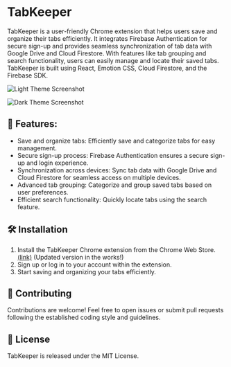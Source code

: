 # TabKeeper
TabKeeper is a user-friendly Chrome extension that helps users save and organize their tabs efficiently. It integrates Firebase Authentication for secure sign-up and provides seamless synchronization of tab data with Google Drive and Cloud Firestore. With features like tab grouping and search functionality, users can easily manage and locate their saved tabs. TabKeeper is built using React, Emotion CSS, Cloud Firestore, and the Firebase SDK.


![Light Theme Screenshot](https://github.com/justinegeo96/tab-keeper-react-chrome-extension/blob/main/src/assets/light-theme.png?raw=true)

![Dark Theme Screenshot](https://github.com/justinegeo96/tab-keeper-react-chrome-extension/blob/main/src/assets/dark-theme.png?raw=true)


## 🌱 Features:

- Save and organize tabs: Efficiently save and categorize tabs for easy management.
- Secure sign-up process: Firebase Authentication ensures a secure sign-up and login experience.
- Synchronization across devices: Sync tab data with Google Drive and Cloud Firestore for seamless access on multiple devices.
- Advanced tab grouping: Categorize and group saved tabs based on user preferences.
- Efficient search functionality: Quickly locate tabs using the search feature.


## 🛠️ Installation
1. Install the TabKeeper Chrome extension from the Chrome Web Store. [(link)](https://chrome.google.com/webstore/detail/tabhound-tab-manager/dhmeglggkjfgbinodfdphenmodhancbd) (Updated version in the works!)
2. Sign up or log in to your account within the extension.
3. Start saving and organizing your tabs efficiently.


## 🙌 Contributing
Contributions are welcome! Feel free to open issues or submit pull requests following the established coding style and guidelines.

## 🔐 License
TabKeeper is released under the MIT License.
